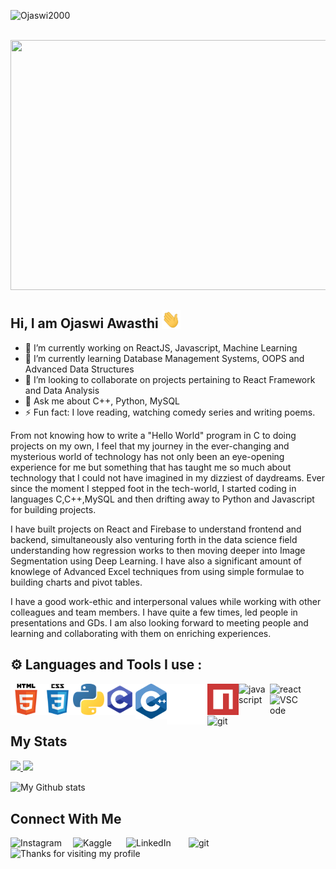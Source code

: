<p align="left"> <img src="https://komarev.com/ghpvc/?username=Ojaswi2000" alt="Ojaswi2000" /> </p><br/>
<img src="https://user-images.githubusercontent.com/65769340/115876134-939a1b80-a463-11eb-8595-e6912628e353.gif"  width=1000px height=400px/>

## Hi, I am Ojaswi Awasthi <img src="https://raw.githubusercontent.com/ABSphreak/ABSphreak/master/gifs/Hi.gif" width="30px">

- 🔭 I’m currently working on ReactJS, Javascript, Machine Learning 
- 🌱 I’m currently learning Database Management Systems, OOPS and Advanced Data Structures
- 👯 I’m looking to collaborate on projects pertaining to React Framework and Data Analysis
- 💬 Ask me about C++, Python, MySQL
- ⚡ Fun fact: I love reading, watching comedy series and writing poems.

From not knowing how to write a "Hello World" program in C to doing projects on my own, I feel that my journey in the ever-changing and mysterious world of technology has not only been an eye-opening experience for me but something that has taught me so much about technology that I could not have imagined in my dizziest of daydreams. Ever since the moment I stepped foot in the tech-world, I started coding in languages C,C++,MySQL and then drifting away to Python and Javascript for building projects.

  I have built projects on React and Firebase to understand frontend and backend, simultaneously also venturing forth in the data science field understanding how regression works to then moving deeper into Image Segmentation using Deep Learning. I have also a significant amount of knowlege of Advanced Excel techniques from using simple formulae to building charts and pivot tables.

  I have a good work-ethic and interpersonal values while working with other colleagues and team members. I have quite a few times, led people in presentations and GDs. I am also looking forward to meeting people and learning and collaborating with them on enriching experiences.
  
## ⚙ Languages and Tools  I use : 
<a href="https://www.w3schools.com/html/" target="_blank"><img align="left" alt="HTML5" width="50px" src="https://raw.githubusercontent.com/github/explore/80688e429a7d4ef2fca1e82350fe8e3517d3494d/topics/html/html.png" /></a>
<a href="https://www.w3schools.com/css/" target="_blank"><img align="left" alt="CSS3" width="50px" src="https://raw.githubusercontent.com/github/explore/80688e429a7d4ef2fca1e82350fe8e3517d3494d/topics/css/css.png" /></a>
<a href="https://www.python.org" target="_blank"> <img align="left" alt="Python" width="50px" src="https://github.com/Aakarsh-B/trying-repos/blob/master/python-5.svg?raw=true"/> </a>
<a href="https://www.cprogramming.com/" target="_blank"> <img align="left" alt="C" width="50px" src="https://github.com/Aakarsh-B/trying-repos/blob/master/c-programming.png"/> </a>
<a href="https://www.w3schools.com/cpp/" target="_blank"> <img align="left" alt="C++" width="50px" src="https://github.com/Aakarsh-B/trying-repos/blob/master/c++.png"/> </a>
<img align="left" alt="GitHub" width="65px" src="https://github.com/Aakarsh-B/trying-repos/blob/master/github.svg" />
<a href="https://www.npmjs.com/" target="_blank"><img align="left" alt="npm" width="50px" src="https://raw.githubusercontent.com/github/explore/80688e429a7d4ef2fca1e82350fe8e3517d3494d/topics/npm/npm.png" /></a>
<a href="https://www.w3schools.com/js/DEFAULT.asp" target="_blank"><img align="left" alt="javascript" width="50px" src="https://upload.wikimedia.org/wikipedia/commons/thumb/9/99/Unofficial_JavaScript_logo_2.svg/1024px-Unofficial_JavaScript_logo_2.svg.png" /></a>
<a href="https://reactjs.org/" target="_blank"><img align="left" alt="react" width="50px" src="https://cdn4.iconfinder.com/data/icons/logos-3/600/React.js_logo-512.png" /></a>
<a href="https://code.visualstudio.com/download" target="_blank"><img align="left" alt="VSCode" width="50px" src="https://cdn.icon-icons.com/icons2/1381/PNG/512/visualstudiocode_93981.png" /></a>
<a href="https://git-scm.com/" target="_blank"><img align="left" alt="git" width="50px" src="https://git-scm.com/images/logos/downloads/Git-Icon-1788C.png" /></a>
<br/><br/>
<br/>
## My Stats
<p>
<a href="https://github.com/AVS1508">
  <img height="180em" src="https://github-readme-stats.vercel.app/api?username=Ojaswi2000&show_icons=true&theme=radical" />
  <img height="180em" src="https://github-readme-stats-eight-theta.vercel.app/api/top-langs/?username=Ojaswi2000&theme=radical&layout=compact&exclude_lang=java+r" />
</a>
</p>

<img alt="My Github stats" align="center" border-radius="40px" width="800px" height="200px" src="https://github-readme-streak-stats.herokuapp.com/?user=Ojaswi2000&layout=compact" alt="saurav-skl" />
<br/>

## Connect With Me
<a href="https://www.instagram.com/ojaswi_awasthi2000/" target="_blank"><img align="left" alt="Instagram" width="100px" src="https://cliply.co/wp-content/uploads/2019/07/371907300_INSTAGRAM_ICON_TRANSPARENT_400.gif" /></a>
<a href="https://www.kaggle.com/ojaswiawasthi" target="_blank"><img align="left" alt="Kaggle" width="85px" src="https://cdn4.iconfinder.com/data/icons/logos-and-brands/512/189_Kaggle_logo_logos-512.png" /></a>
<a href="https://www.linkedin.com/in/ojaswi-awasthi-2a47a117b/" target="_blank"><img align="left" alt="LinkedIn" width="100px" src="https://cliply.co/wp-content/uploads/2021/02/372102050_LINKEDIN_ICON_TRANSPARENT_1080.gif" /></a>
<a href="https://www.google.com/search?q=google+mail&rlz=1C1RLNS_enIN917IN917&oq=google+mail&aqs=chrome..69i57j0j0i20i263j0i433j0j0i20i263j0l4.3181j0j15&sourceid=chrome&ie=UTF-8" target="_blank"><img align="left" alt="git" width="50px" src="https://i.pinimg.com/originals/07/99/0d/07990de3a791c7330131934bc546ad25.gif" /></a>
<img height="120" alt="Thanks for visiting my profile" width="100%" src="https://github.com/dibyendu415/dibyendu415/blob/master/marquee.svg" />
